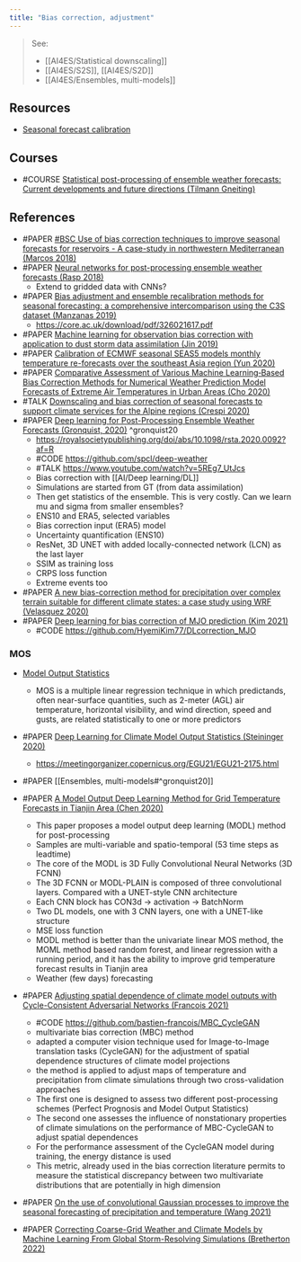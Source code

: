 ```yaml
---
title: "Bias correction, adjustment"
---
```


> See: 
> - [[AI4ES/Statistical downscaling]]
> - [[AI4ES/S2S]], [[AI4ES/S2D]]
> - [[AI4ES/Ensembles, multi-models]]

## Resources
- [Seasonal forecast calibration](https://www.metoffice.gov.uk/research/climate/seasonal-to-decadal/gpc-outlooks/user-guide/calibration)


## Courses
- #COURSE [Statistical post-processing of ensemble weather forecasts: Current developments and future directions (Tilmann Gneiting)](https://confluence.ecmwf.int/download/attachments/45754015/TK_StatisticalPostrocessing_2015.mp4?version=1&modificationDate=1424535945271&api=v2)


## References
- #PAPER [#BSC Use of bias correction techniques to improve seasonal forecasts for reservoirs - A case-study in northwestern Mediterranean (Marcos 2018)](https://pubmed.ncbi.nlm.nih.gov/28803203/)
- #PAPER [Neural networks for post-processing ensemble weather forecasts (Rasp 2018)](https://journals.ametsoc.org/view/journals/mwre/146/11/mwr-d-18-0187.1.xml)
	- Extend to gridded data with CNNs?
- #PAPER [Bias adjustment and ensemble recalibration methods for seasonal forecasting: a comprehensive intercomparison using the C3S dataset (Manzanas 2019)](https://link.springer.com/article/10.1007%2Fs00382-019-04640-4 )
	- https://core.ac.uk/download/pdf/326021617.pdf
- #PAPER [Machine learning for observation bias correction with application to dust storm data assimilation (Jin 2019)](https://acp.copernicus.org/articles/19/10009/2019/)
- #PAPER [Calibration of ECMWF seasonal SEAS5 models monthly temperature re-forecasts over the southeast Asia region (Yun 2020)](https://www.researchgate.net/publication/338335009)
- #PAPER [Comparative Assessment of Various Machine Learning‐Based Bias Correction Methods for Numerical Weather Prediction Model Forecasts of Extreme Air Temperatures in Urban Areas (Cho 2020)](https://agupubs.onlinelibrary.wiley.com/doi/10.1029/2019EA000740)
- #TALK [Downscaling and bias correction of seasonal forecasts to support climate services for the Alpine regions (Crespi 2020)](https://meetingorganizer.copernicus.org/EGU2020/EGU2020-10109.html)
- #PAPER [Deep learning for Post-Processing Ensemble Weather Forecasts (Gronquist, 2020)](https://arxiv.org/abs/2005.08748 ) ^gronquist20
   - https://royalsocietypublishing.org/doi/abs/10.1098/rsta.2020.0092?af=R
   - #CODE https://github.com/spcl/deep-weather
   - #TALK https://www.youtube.com/watch?v=5REg7_UtJcs
   - Bias correction with [[AI/Deep learning/DL]] 
   - Simulations are started from GT (from data assimilation)
   - Then get statistics of the ensemble. This is very costly. Can we learn mu and sigma from smaller ensembles?
   - ENS10 and ERA5, selected variables
   - Bias correction input (ERA5) model
   - Uncertainty quantification (ENS10)
   - ResNet, 3D UNET with added locally-connected network (LCN) as the last layer
   - SSIM as training loss
   - CRPS loss function
   - Extreme events too
- #PAPER [A new bias-correction method for precipitation over complex terrain suitable for different climate states: a case study using WRF (Velasquez 2020)](https://gmd.copernicus.org/articles/13/5007/2020/)
- #PAPER [Deep learning for bias correction of MJO prediction (Kim 2021)](https://www.nature.com/articles/s41467-021-23406-3)
	- #CODE https://github.com/HyemiKim77/DLcorrection_MJO


### MOS
- [Model Output Statistics](https://en.wikipedia.org/wiki/Model_output_statistics)
	- MOS is a multiple linear regression technique in which predictands, often near-surface quantities, such as 2-meter (AGL) air temperature, horizontal visibility, and wind direction, speed and gusts, are related statistically to one or more predictors

- #PAPER [Deep Learning for Climate Model Output Statistics (Steininger 2020)](https://www.climatechange.ai/papers/neurips2020/7)
	- https://meetingorganizer.copernicus.org/EGU21/EGU21-2175.html
- #PAPER [[Ensembles, multi-models#^gronquist20]]
- #PAPER [A Model Output Deep Learning Method for Grid Temperature Forecasts in Tianjin Area (Chen 2020)](https://www.mdpi.com/2076-3417/10/17/5808/htm)
	- This paper proposes a model output deep learning (MODL) method for post-processing
	- Samples are multi-variable and spatio-temporal (53 time steps as leadtime)
	- The core of the MODL is 3D Fully Convolutional Neural Networks (3D FCNN)
	- The 3D FCNN or MODL-PLAIN is composed of three convolutional layers. Compared with a UNET-style CNN architecture
	- Each CNN block has CON3d -> activation -> BatchNorm
	- Two DL models, one with 3 CNN layers, one with a UNET-like structure
	- MSE loss function
	- MODL method is better than the univariate linear MOS method, the MOML method based random forest, and linear regression with a running period, and it has the ability to improve grid temperature forecast results in Tianjin area
	- Weather (few days) forecasting
- #PAPER [Adjusting spatial dependence of climate model outputs with Cycle-Consistent Adversarial Networks (Francois 2021)](https://www.researchsquare.com/article/rs-299929/v1)
	- #CODE https://github.com/bastien-francois/MBC_CycleGAN
	- multivariate bias correction (MBC) method
	- adapted  a computer vision technique used for Image-to-Image translation tasks (CycleGAN) for the adjustment of spatial dependence structures of climate model projections
	- the method is applied to adjust maps of temperature and precipitation from climate simulations through two cross-validation approaches
	- The first one is designed to assess two different post-processing schemes (Perfect Prognosis and Model Output Statistics)
	- The second one assesses the influence of nonstationary properties of climate simulations on the performance of MBC-CycleGAN to adjust spatial dependences
	- For the performance assessment of the CycleGAN model during training, the energy distance is used
	- This metric, already used in the bias correction literature permits to measure the statistical discrepancy between two multivariate distributions that are potentially in high dimension
- #PAPER [On the use of convolutional Gaussian processes to improve the seasonal forecasting of precipitation and temperature (Wang 2021)](https://www.sciencedirect.com/science/article/abs/pii/S0022169420313238?dgcid=rss_sd_all)
- #PAPER [Correcting Coarse-Grid Weather and Climate Models by Machine Learning From Global Storm-Resolving Simulations (Bretherton 2022)](https://agupubs.onlinelibrary.wiley.com/doi/full/10.1029/2021MS002794)